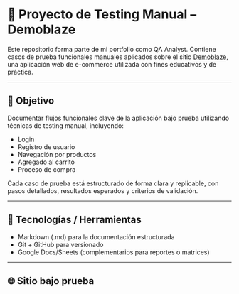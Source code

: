 # 🧪 Proyecto de Testing Manual – Demoblaze

Este repositorio forma parte de mi portfolio como QA Analyst. Contiene casos de prueba funcionales manuales aplicados sobre el sitio [Demoblaze](https://www.demoblaze.com/), una aplicación web de e-commerce utilizada con fines educativos y de práctica.

---

## 📌 Objetivo

Documentar flujos funcionales clave de la aplicación bajo prueba utilizando técnicas de testing manual, incluyendo:

- Login
- Registro de usuario
- Navegación por productos
- Agregado al carrito
- Proceso de compra

Cada caso de prueba está estructurado de forma clara y replicable, con pasos detallados, resultados esperados y criterios de validación.

---

## 🧰 Tecnologías / Herramientas

- Markdown (.md) para la documentación estructurada
- Git + GitHub para versionado
- Google Docs/Sheets (complementarios para reportes o matrices)

---

## 🌐 Sitio bajo prueba
